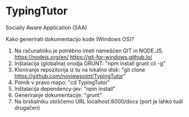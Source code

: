# TypingTutor
Socially Aware Application (SAA)

Kako generirati dokumentacijo kode (Windows OS)?

1. Na računalniku je potrebno imeti nameščen GIT in NODE.JS.
https://nodejs.org/en/
https://git-for-windows.github.io/
2. Inštalacija (globalna) orodja GRUNT: "npm install grunt cli -g"
3. Kloniranje repozitorija iz tu na lokalno disk: "git clone https://github.com/noviewpoint/TypingTutor"
4. Pomik v pravo mapo: "cd TypingTutor"
5. Inštalacija dependency-jev: "npm install"
6. Generiranje dokumentacije: "grunt"
7. Na brskalniku obiščemo URL localhost:8000/docs (port je lahko tudi drugačen)

